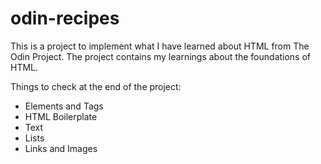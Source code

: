 # odin-recipes

This is a project to implement what I have learned about HTML from The Odin Project. The project contains my learnings about the foundations of HTML.

Things to check at the end of the project:
- Elements and Tags
- HTML Boilerplate
- Text
- Lists
- Links and Images